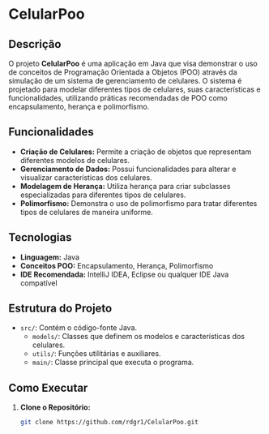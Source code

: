 # CelularPoo

## Descrição

O projeto **CelularPoo** é uma aplicação em Java que visa demonstrar o uso de conceitos de Programação Orientada a Objetos (POO) através da simulação de um sistema de gerenciamento de celulares. O sistema é projetado para modelar diferentes tipos de celulares, suas características e funcionalidades, utilizando práticas recomendadas de POO como encapsulamento, herança e polimorfismo.

## Funcionalidades

- **Criação de Celulares:** Permite a criação de objetos que representam diferentes modelos de celulares.
- **Gerenciamento de Dados:** Possui funcionalidades para alterar e visualizar características dos celulares.
- **Modelagem de Herança:** Utiliza herança para criar subclasses especializadas para diferentes tipos de celulares.
- **Polimorfismo:** Demonstra o uso de polimorfismo para tratar diferentes tipos de celulares de maneira uniforme.

## Tecnologias

- **Linguagem:** Java
- **Conceitos POO:** Encapsulamento, Herança, Polimorfismo
- **IDE Recomendada:** IntelliJ IDEA, Eclipse ou qualquer IDE Java compatível

## Estrutura do Projeto

- `src/`: Contém o código-fonte Java.
  - `models/`: Classes que definem os modelos e características dos celulares.
  - `utils/`: Funções utilitárias e auxiliares.
  - `main/`: Classe principal que executa o programa.

## Como Executar

1. **Clone o Repositório:**

   ```bash
   git clone https://github.com/rdgr1/CelularPoo.git
